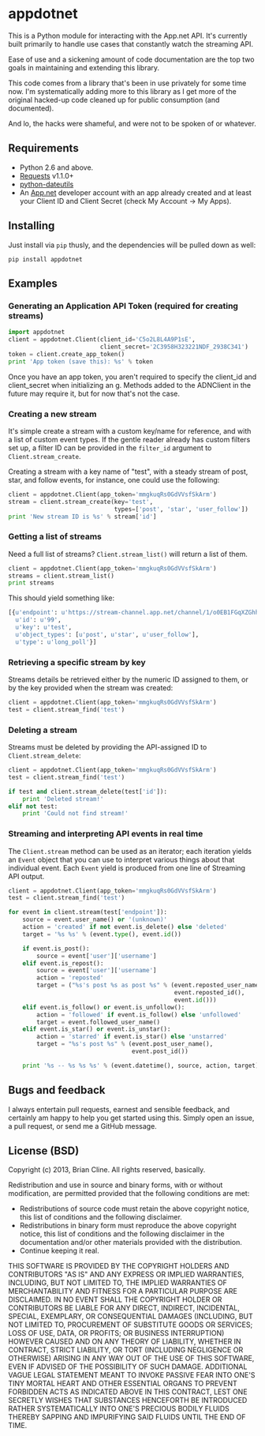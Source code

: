# appdotnet

This is a Python module for interacting with the App.net API. It's currently
built primarily to handle use cases that constantly watch the streaming API.

Ease of use and a sickening amount of code documentation are the top two goals
in maintaining and extending this library.

This code comes from a library that's been in use privately for some time now.
I'm systematically adding more to this library as I get more of the original
hacked-up code cleaned up for public consumption (and documented).

And lo, the hacks were shameful, and were not to be spoken of or whatever.


## Requirements

 * Python 2.6 and above.
 * [Requests](http://docs.python-requests.org/en/latest/) v1.1.0+
 * [python-dateutils](https://pypi.python.org/pypi?:action=display&name=python-dateutil)
 * An [App.net](http://app.net) developer account with an app already
   created and at least your Client ID and Client Secret (check My Account ->
   My Apps).


## Installing

Just install via `pip` thusly, and the dependencies will be pulled down as
well:

```
pip install appdotnet
```


## Examples

### Generating an Application API Token (required for creating streams)

```python
import appdotnet
client = appdotnet.Client(client_id='C5o2L8L4A9P1sE',
                          client_secret='2C3958H323221NDF_2938C341')
token = client.create_app_token()
print 'App token (save this): %s' % token
```

Once you have an app token, you aren't required to specify the client_id and
client_secret when initializing an g. Methods added to the ADNClient in
the future may require it, but for now that's not the case.


### Creating a new stream

It's simple create a stream with a custom key/name for reference, and with a
list of custom event types. If the gentle reader already has custom filters set
up, a filter ID can be provided in the `filter_id` argument to
`Client.stream_create`.

Creating a stream with a key name of "test", with a steady stream of post,
star, and follow events, for instance, one could use the following:

```python
client = appdotnet.Client(app_token='mmgkuqRs0GdVVsfSkArm')
stream = client.stream_create(key='test',
                              types=['post', 'star', 'user_follow'])
print 'New stream ID is %s' % stream['id']
```


### Getting a list of streams

Need a full list of streams? `Client.stream_list()` will return a list of them.

```python
client = appdotnet.Client(app_token='mmgkuqRs0GdVVsfSkArm')
streams = client.stream_list()
print streams
```

This should yield something like:

```python
[{u'endpoint': u'https://stream-channel.app.net/channel/1/o0EB1FGqXZGhh0DXhJt2yjt4',
  u'id': u'99',
  u'key': u'test',
  u'object_types': [u'post', u'star', u'user_follow'],
  u'type': u'long_poll'}]
```


### Retrieving a specific stream by key

Streams details be retrieved either by the numeric ID assigned to them, or by
the key provided when the stream was created:

```python
client = appdotnet.Client(app_token='mmgkuqRs0GdVVsfSkArm')
test = client.stream_find('test')
```


### Deleting a stream

Streams must be deleted by providing the API-assigned ID to
`Client.stream_delete`:

```python
client = appdotnet.Client(app_token='mmgkuqRs0GdVVsfSkArm')
test = client.stream_find('test')

if test and client.stream_delete(test['id']):
    print 'Deleted stream!'
elif not test:
    print 'Could not find stream!'
```


### Streaming and interpreting API events in real time

The `Client.stream` method can be used as an iterator; each iteration yields an
`Event` object that you can use to interpret various things about that
individual event. Each `Event` yield is produced from one line of Streaming API
output.

```python
client = appdotnet.Client(app_token='mmgkuqRs0GdVVsfSkArm')
test = client.stream_find('test')

for event in client.stream(test['endpoint']):
    source = event.user_name() or '(unknown)'
    action = 'created' if not event.is_delete() else 'deleted'
    target = '%s %s' % (event.type(), event.id())

    if event.is_post():
        source = event['user']['username']
    elif event.is_repost():
        source = event['user']['username']
        action = 'reposted'
        target = ("%s's post %s as post %s" % (event.reposted_user_name(),
                                               event.reposted_id(),
                                               event.id()))
    elif event.is_follow() or event.is_unfollow():
        action = 'followed' if event.is_follow() else 'unfollowed'
        target = event.followed_user_name()
    elif event.is_star() or event.is_unstar():
        action = 'starred' if event.is_star() else 'unstarred'
        target = "%s's post %s" % (event.post_user_name(),
                                   event.post_id())

    print '%s -- %s %s %s' % (event.datetime(), source, action, target)
```


## Bugs and feedback

I always entertain pull requests, earnest and sensible feedback, and certainly
am happy to help you get started using this. Simply open an issue, a pull
request, or send me a GitHub message.


## License (BSD)

Copyright (c) 2013, Brian Cline. All rights reserved, basically.

Redistribution and use in source and binary forms, with or without
modification, are permitted provided that the following conditions are met:

* Redistributions of source code must retain the above copyright notice, this
  list of conditions and the following disclaimer.
* Redistributions in binary form must reproduce the above copyright notice,
  this list of conditions and the following disclaimer in the documentation
  and/or other materials provided with the distribution.
* Continue keeping it real.

THIS SOFTWARE IS PROVIDED BY THE COPYRIGHT HOLDERS AND CONTRIBUTORS "AS IS" AND
ANY EXPRESS OR IMPLIED WARRANTIES, INCLUDING, BUT NOT LIMITED TO, THE IMPLIED
WARRANTIES OF MERCHANTABILITY AND FITNESS FOR A PARTICULAR PURPOSE ARE
DISCLAIMED. IN NO EVENT SHALL THE COPYRIGHT HOLDER OR CONTRIBUTORS BE LIABLE
FOR ANY DIRECT, INDIRECT, INCIDENTAL, SPECIAL, EXEMPLARY, OR CONSEQUENTIAL
DAMAGES (INCLUDING, BUT NOT LIMITED TO, PROCUREMENT OF SUBSTITUTE GOODS OR
SERVICES; LOSS OF USE, DATA, OR PROFITS; OR BUSINESS INTERRUPTION) HOWEVER
CAUSED AND ON ANY THEORY OF LIABILITY, WHETHER IN CONTRACT, STRICT LIABILITY,
OR TORT (INCLUDING NEGLIGENCE OR OTHERWISE) ARISING IN ANY WAY OUT OF THE USE
OF THIS SOFTWARE, EVEN IF ADVISED OF THE POSSIBILITY OF SUCH DAMAGE.
ADDITIONAL VAGUE LEGAL STATEMENT MEANT TO INVOKE PASSIVE FEAR INTO ONE'S TINY
MORTAL HEART AND OTHER ESSENTIAL ORGANS TO PREVENT FORBIDDEN ACTS AS INDICATED
ABOVE IN THIS CONTRACT, LEST ONE SECRETLY WISHES THAT SUBSTANCES HENCEFORTH BE
INTRODUCED RATHER SYSTEMATICALLY INTO ONE'S PRECIOUS BODILY FLUIDS THEREBY
SAPPING AND IMPURIFYING SAID FLUIDS UNTIL THE END OF TIME.
